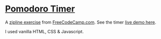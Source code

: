# [Pomodoro Timer](https://en.wikipedia.org/wiki/Pomodoro_Technique)

A [zipline exercise](http://freecodecamp.com/challenges/zipline-build-a-pomodoro-clock) from [FreeCodeCamp.com](http://freecodecamp.com/). See the timer [live demo here](http://danielrob.github.io/pomodoro-timer/site/).

I used vanilla HTML, CSS & Javascript.